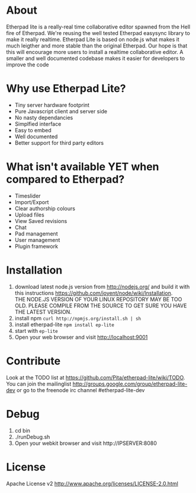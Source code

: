 # About
Etherpad lite is a really-real time collaborative editor spawned from the Hell fire of Etherpad. 
We're reusing the well tested Etherpad easysync library to make it really realtime. Etherpad Lite 
is based on node.js what makes it much leigther and more stable than the original Etherpad. Our hope 
is that this will encourage more users to install a realtime collaborative editor. A smaller and well 
documented codebase makes it easier for developers to improve the code

# Why use Etherpad Lite?
* Tiny server hardware footprint
* Pure Javascript client and server side
* No nasty dependancies
* Simplfied interface 
* Easy to embed
* Well documented
* Better support for third party editors

# What isn't available YET when compared to Etherpad?
* Timeslider
* Import/Export
* Clear authorship colours
* Upload files
* View Saved revisions
* Chat
* Pad management
* User management
* Plugin framework

# Installation
1. download latest node.js version from <http://nodejs.org/> and build it with this instructions <https://github.com/joyent/node/wiki/Installation>. <br>THE NODE.JS VERSION OF YOUR LINUX REPOSITORY MAY BE TOO OLD. PLEASE COMPILE FROM THE SOURCE TO GET SURE YOU HAVE THE LATEST VERSION.
2. install npm `curl http://npmjs.org/install.sh | sh`
3. install etherpad-lite `npm install ep-lite`
4. start with `ep-lite`
5. Open your web browser and visit <http://localhost:9001>

# Contribute
Look at the TODO list at <https://github.com/Pita/etherpad-lite/wiki/TODO>.
You can join the mailinglist <http://groups.google.com/group/etherpad-lite-dev> or go to the freenode irc channel #etherpad-lite-dev

# Debug
1. cd bin
2. ./runDebug.sh
3. Open your webkit browser and visit http://IPSERVER:8080

# License
Apache License v2 <http://www.apache.org/licenses/LICENSE-2.0.html>

